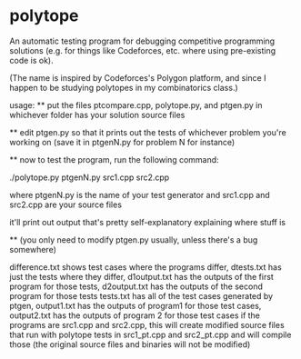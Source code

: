 # polytope
An automatic testing program for debugging competitive programming solutions (e.g. for things like Codeforces, etc. where using pre-existing code is ok).

(The name is inspired by Codeforces's Polygon platform, and since I happen to be studying polytopes in my combinatorics class.)

usage: 
** put the files ptcompare.cpp, polytope.py, and ptgen.py in whichever folder has your solution source files

** edit ptgen.py so that it prints out the tests of whichever problem you're working on 
(save it in ptgenN.py for problem N for instance)

** now to test the program, run the following command:

./polytope.py ptgenN.py src1.cpp src2.cpp

where ptgenN.py is the name of your test generator and src1.cpp and src2.cpp are your source files

it'll print out output that's pretty self-explanatory explaining where stuff is

** (you only need to modify ptgen.py usually, unless there's a bug somewhere)

difference.txt shows test cases where the programs differ, dtests.txt has just the tests where they differ, d1output.txt has the outputs of the first program for those tests, d2output.txt has the outputs of the second program for those tests
tests.txt has all of the test cases generated by ptgen, output1.txt has the outputs of program1 for those test cases, output2.txt has the outputs of program 2 for those test cases
if the programs are src1.cpp and src2.cpp, this will create modified source files that run with polytope tests in src1_pt.cpp and src2_pt.cpp and will compile those
(the original source files and binaries will not be modified)


